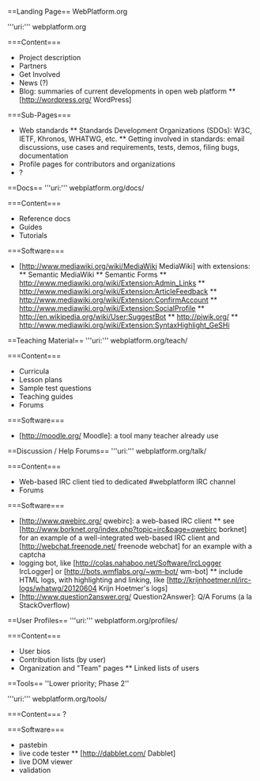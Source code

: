 ==Landing Page==
WebPlatform.org

'''uri:''' webplatform.org

===Content===
* Project description
* Partners
* Get Involved
* News (?)
* Blog: summaries of current developments in open web platform
** [http://wordpress.org/ WordPress]

===Sub-Pages===
* Web standards
** Standards Development Organizations (SDOs): W3C, IETF, Khronos, WHATWG, etc.
** Getting involved in standards: email discussions, use cases and requirements, tests, demos, filing bugs, documentation
* Profile pages for contributors and organizations
* ?

==Docs==
'''uri:''' webplatform.org/docs/

===Content===
* Reference docs 
* Guides
* Tutorials

===Software===
* [http://www.mediawiki.org/wiki/MediaWiki MediaWiki] with extensions:
** Semantic MediaWiki
** Semantic Forms
** http://www.mediawiki.org/wiki/Extension:Admin_Links
** http://www.mediawiki.org/wiki/Extension:ArticleFeedback
** http://www.mediawiki.org/wiki/Extension:ConfirmAccount
** http://www.mediawiki.org/wiki/Extension:SocialProfile
** http://en.wikipedia.org/wiki/User:SuggestBot
** http://piwik.org/
** http://www.mediawiki.org/wiki/Extension:SyntaxHighlight_GeSHi

==Teaching Material==
'''uri:''' webplatform.org/teach/

===Content===
* Curricula
* Lesson plans
* Sample test questions
* Teaching guides
* Forums

===Software===
* [http://moodle.org/ Moodle]: a tool many teacher already use

==Discussion / Help Forums==
'''uri:''' webplatform.org/talk/

===Content===
* Web-based IRC client tied to dedicated #webplatform IRC channel
* Forums

===Software===
* [http://www.qwebirc.org/ qwebirc]: a web-based IRC client
** see [http://www.borknet.org/index.php?topic=irc&page=qwebirc borknet] for an example of a well-integrated web-based IRC client and [http://webchat.freenode.net/ freenode webchat] for an example with a captcha
* logging bot, like [http://colas.nahaboo.net/Software/IrcLogger IrcLogger] or [http://bots.wmflabs.org/~wm-bot/ wm-bot]
** include HTML logs, with highlighting and linking, like [http://krijnhoetmer.nl/irc-logs/whatwg/20120604 Krijn Hoetmer's logs]
* [http://www.question2answer.org/ Question2Answer]: Q/A Forums (a la StackOverflow)

==User Profiles==
'''uri:''' webplatform.org/profiles/

===Content===
* User bios
* Contribution lists (by user)
* Organization and "Team" pages
** Linked lists of users

==Tools==
''Lower priority; Phase 2''

'''uri:''' webplatform.org/tools/

===Content===
?

===Software===
* pastebin
* live code tester 
** [http://dabblet.com/ Dabblet]
* live DOM viewer
* validation